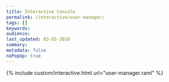 ```yaml
---
title: Interactive Console
permalink: /interactive/user-manager/
tags: []
keywords: 
audience: 
last_updated: 03-03-2016
summary: 
metadata: false
noPopUp: true
---
```


{%  include custom/interactive.html url="user-manager.raml" %}